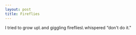 ```yaml
---
layout: post
title: Fireflies
---
```

I tried to grow up\\
and giggling fireflies\\
whispered “don't do it."
